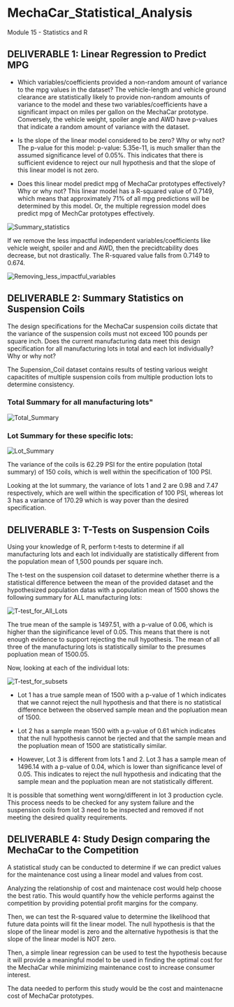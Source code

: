 # MechaCar_Statistical_Analysis
Module 15 - Statistics and R

## DELIVERABLE 1: Linear Regression to Predict MPG

- Which variables/coefficients provided a non-random amount of variance to the mpg values in the dataset?
The vehicle-length and vehicle ground clearance are statistically likely to provide non-random amounts of variance to the model and these two variables/coefficients have a significant impact on miles per gallon on the MechaCar prototype. Conversely, the vehicle weight, spoiler angle and AWD have p-values that indicate a random amount of variance with the dataset.

- Is the slope of the linear model considered to be zero? Why or why not?
The p-value for this model: p-value: 5.35e-11, is much smaller than the assumed significance level of 0.05%.  This indicates that there is sufficient evidence to reject our null hypothesis and that the slope of this linear model is not zero.

- Does this linear model predict mpg of MechaCar prototypes effectively? Why or why not?
This linear model has a R-squared value of 0.7149, which means that approximately 71% of all mpg predictions will be determined by this model. Or, the multiple regression model does predict mpg of MechCar prototypes effectively.

![Summary_statistics](https://github.com/veenapu/MechaCar_Statistical_Analysis/blob/main/Images/fig1_Deliverable_1.PNG)

If we remove the less impactful independent variables/coefficients like vehicle weight, spoiler and and AWD, then the precidtcability does decrease, but not drastically.  The R-squared value falls from 0.7149 to 0.674. 

![Removing_less_impactful_variables](https://github.com/veenapu/MechaCar_Statistical_Analysis/blob/main/Images/fig2_del_1_removing_less_impactful_variables.PNG)

## DELIVERABLE 2: Summary Statistics on Suspension Coils

The design specifications for the MechaCar suspension coils dictate that the variance of the suspension coils must not exceed 100 pounds per square inch. Does the current manufacturing data meet this design specification for all manufacturing lots in total and each lot individually? Why or why not?

The Supension_Coil dataset contains results of testing various weight capacitites of multiple suspension coils from multiple production lots to determine consistency.

### Total Summary for all manufacturing lots"
![Total_Summary](https://github.com/veenapu/MechaCar_Statistical_Analysis/blob/main/Images/fig3_del2_total_summary.PNG)


### Lot Summary for these specific lots:
![Lot_Summary](https://github.com/veenapu/MechaCar_Statistical_Analysis/blob/main/Images/fig4_del2_lot_summary.PNG)

The variance of the coils is 62.29 PSI for the entire population (total summary) of 150 coils, which is well within the specification of 100 PSI.

Looking at the lot summary, the variance of lots 1 and 2 are 0.98 and 7.47 respectively, which are well within the specification of 100 PSI, whereas lot 3 has a variance of 170.29 which is way pover than the desired specification. 

## DELIVERABLE 3: T-Tests on Suspension Coils
Using your knowledge of R, perform t-tests to determine if all manufacturing lots and each lot individually are statistically different from the population mean of 1,500 pounds per square inch.

The t-test on the suspension coil dataset to determine whether therre is a statistical difference between the mean of the provided dataset and the hypothesized population datas with a population mean of 1500 shows the following summary for ALL manufacturing lots:

![T-test_for_All_Lots](https://github.com/veenapu/MechaCar_Statistical_Analysis/blob/main/Images/fig5_del3_ttest_for_all_lots.PNG)

The true mean of the sample is 1497.51, with a p-value of 0.06, which is higher than the siginificance level of 0.05.  This means that there is not enough evidence to support rejecting the null hypothesis.  The mean of all three of the manufacturing lots is statistically similar to the presumes popluation mean of 1500.05.

Now, looking at each of the individual lots:

![T-test_for_subsets](https://github.com/veenapu/MechaCar_Statistical_Analysis/blob/main/Images/fig6_del3_ttest_for_subsets.PNG)

- Lot 1 has a true sample mean of 1500 with a p-value of 1 which indicates that we cannot reject the null hypothesis and that there is no statistical difference between the observed sample mean and the popluation mean of 1500.

- Lot 2 has a sample mean 1500 with a p-value of 0.61 which indicates that the null hypothesis cannot be rjected and that the sample mean and the popluation mean of 1500 are statistically similar.

- However, Lot 3 is different from lots 1 and 2.  Lot 3 has a sample mean of 1496.14 with a p-value of 0.04, which is lower than significance level of 0.05.  This indicates to reject the null hypothesis and indicating that the sample mean and the popluation mean are not statistically different. 

It is possible that something went worng/different in lot 3 production cycle.  This process needs to be checked for any system failure and the suspension coils from lot 3 need to be inspected and removed if not meeting the desired quality requirements. 

## DELIVERABLE 4: Study Design comparing the MechaCar to the Competition

A statistical study can be conducted to determine if we can predict values for the maintenance cost using a linear model and values from cost.

Analyzing the relationship of cost and maintenace cost would help choose the best ratio. This would quantify how the vehicle performs against the competition by providing potential profit margins for the company.

Then, we can test the R-squared value to determine the likelihood that future data points will fit the linear model. The null hypothesis is that the slope of the linear model is zero and the alternative hypothesis is that the slope of the linear model is NOT zero.

Then, a simple linear regression can be used to test the hypothesis because it will provide a meaningful model to be used in finding the optimal cost for the MechaCar while minimizing maintenance cost to increase consumer interest.

The data needed to perform this study would be the cost and maintenacne cost of MechaCar prototypes.

